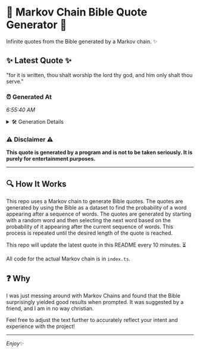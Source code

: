 # 📖 Markov Chain Bible Quote Generator 📖

Infinite quotes from the Bible generated by a Markov chain. ✨

## ✨ Latest Quote ✨
"for it is written, thou shalt worship the lord thy god, and him only shalt thou serve."

### ⏰ Generated At
*6:55:40 AM*

<details>
    <summary>🛠️ Generation Details</summary>
    <p>
        <strong>🌱 Seed:</strong> for<br>
        <strong>🔄 Iterations:</strong> 16<br>
        <strong>📜 Context History:</strong><br>[ for ]: it<br>[ for, it ]: is<br>[ for, it, is ]: written,<br>[ for, it, is, written, ]: thou<br>[ for, it, is, written,, thou ]: shalt<br>[ for, it, is, written,, thou, shalt ]: worship<br>[ it, is, written,, thou, shalt, worship ]: the<br>[ is, written,, thou, shalt, worship, the ]: lord<br>[ written,, thou, shalt, worship, the, lord ]: thy<br>[ thou, shalt, worship, the, lord, thy ]: god,<br>[ shalt, worship, the, lord, thy, god, ]: and<br>[ worship, the, lord, thy, god,, and ]: him<br>[ the, lord, thy, god,, and, him ]: only<br>[ lord, thy, god,, and, him, only ]: shalt<br>[ thy, god,, and, him, only, shalt ]: thou<br>[ god,, and, him, only, shalt, thou ]: serve.<br>
    </p>
</details>

### ⚠️ Disclaimer ⚠️
**This quote is generated by a program and is not to be taken seriously. It is purely for entertainment purposes.**

---

## 🔍 How It Works

This repo uses a Markov chain to generate Bible quotes. The quotes are generated by using the Bible as a dataset to find the probability of a word appearing after a sequence of words. The quotes are generated by starting with a random word and then selecting the next word based on the probability of it appearing after the current sequence of words. This process is repeated until the desired length of the quote is reached.

This repo will update the latest quote in this README every 10 minutes. ⏳

All code for the actual Markov chain is in `index.ts`.

## ❓ Why

I was just messing around with Markov Chains and found that the Bible surprisingly yielded good results when prompted. 
It was suggested by a friend, and I am in no way christian.

Feel free to adjust the text further to accurately reflect your intent and experience with the project!

---

*Enjoy*✨
